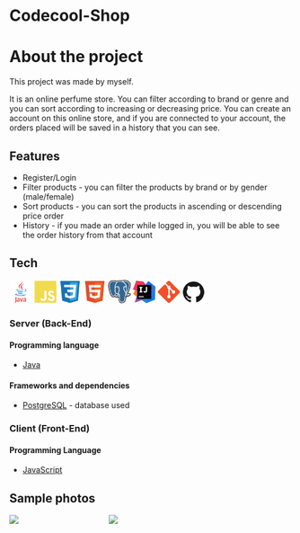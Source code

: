 # Codecool-Shop

# About the project

This project was made by myself.

It is an online perfume store.  You can filter according to brand or genre and you can sort according to increasing or decreasing price. You can create an account on this online store, and if you are connected to your account, the orders placed will be saved in a history that you can see.


## Features

- Register/Login
- Filter products -
  you can filter the products by brand or by gender (male/female)
- Sort products - you can sort the products in ascending or descending price order
- History - if you made an order while logged in, you will be able to see the order history from that account



## Tech
<p align="left">

<img src="https://raw.githubusercontent.com/SidorAndrei/SidorAndrei/master/assets/java-logo.svg" height="auto" width="40">

<img src="https://raw.githubusercontent.com/SidorAndrei/SidorAndrei/master/assets/javascript-plain.svg" height="auto" width="40">

<img src="https://raw.githubusercontent.com/SidorAndrei/SidorAndrei/master/assets/css3-original.svg" height="auto" width="40">

<img src="https://raw.githubusercontent.com/SidorAndrei/SidorAndrei/master/assets/html5-original.svg" height="auto" width="40">

<img src="https://raw.githubusercontent.com/SidorAndrei/SidorAndrei/master/assets/Postgresql_elephant.svg" height="auto" width="40">

<img src="https://raw.githubusercontent.com/SidorAndrei/SidorAndrei/master/assets/IntelliJ_IDEA_Icon.svg" height="auto" width="40">

<img src="https://raw.githubusercontent.com/SidorAndrei/SidorAndrei/master/assets/git-original.svg" height="auto" width="40">

<img src="https://raw.githubusercontent.com/SidorAndrei/SidorAndrei/master/assets/github-original.svg" height="auto" width="40">
</p>

### Server (Back-End)
#### Programming language
- [Java](https://www.java.com/)

#### Frameworks and dependencies

- [PostgreSQL](https://www.postgresql.org/) - database used




### Client (Front-End)
#### Programming Language
- [JavaScript](https://www.javascript.com/)


## Sample photos

<div style="display: grid; grid-template-columns: auto auto auto;column-gap: 10px;row-gap: 10px">
    <img src="https://i.imgur.com/4Lk4YAu.png" height="auto" width="100%">
    <img src="https://i.imgur.com/VTKEkmu.png" height="auto" width="100%">
</div>
